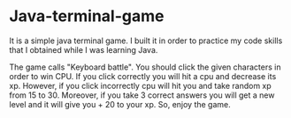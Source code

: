 # Java-terminal-game
It is a simple java terminal game. I built it in order to practice my code skills that I obtained while I was learning Java.  

The game calls "Keyboard battle". You should click the given characters in order to win CPU. If you click correctly you will hit a cpu and decrease its xp. However, if you click incorrectly cpu will hit you and take random xp from 15 to 30. Moreover, if you take 3 correct answers you will get a new level and it will give you + 20 to your xp. So, enjoy the game.
